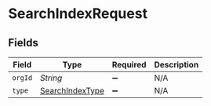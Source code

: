 # SearchIndexRequest


## Fields

| Field                                                     | Type                                                      | Required                                                  | Description                                               |
| --------------------------------------------------------- | --------------------------------------------------------- | --------------------------------------------------------- | --------------------------------------------------------- |
| `orgId`                                                   | *String*                                                  | :heavy_minus_sign:                                        | N/A                                                       |
| `type`                                                    | [SearchIndexType](../../models/shared/SearchIndexType.md) | :heavy_minus_sign:                                        | N/A                                                       |